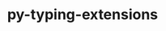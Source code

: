 ---
title: "py-typing-extensions"
layout: cache
categories: [package, develop-2023-08-27]
meta: {"versions": ["4.5.0", "4.6.3"], "compilers": ["apple-clang@=14.0.0", "gcc@=11.1.0", "gcc@=11.3.0", "gcc@=7.3.1", "gcc@=7.5.0", "oneapi@=2023.2.0"], "oss": ["amzn2", "ubuntu18.04", "ubuntu20.04", "ubuntu22.04", "ventura"], "platforms": ["darwin", "linux"], "targets": ["aarch64", "neoverse_n1", "ppc64le", "x86_64", "x86_64_v3"], "stacks": ["aws-isc", "aws-isc-aarch64", "data-vis-sdk", "e4s", "e4s-oneapi", "e4s-power", "ml-darwin-aarch64-mps", "ml-linux-x86_64-cpu", "ml-linux-x86_64-cuda", "ml-linux-x86_64-rocm", "radiuss", "root"], "num_specs": 25, "num_specs_by_stack": {"ml-darwin-aarch64-mps": 2, "root": 25, "aws-isc-aarch64": 2, "aws-isc": 1, "radiuss": 3, "e4s-power": 5, "e4s-oneapi": 1, "e4s": 5, "data-vis-sdk": 1, "ml-linux-x86_64-rocm": 5, "ml-linux-x86_64-cpu": 5, "ml-linux-x86_64-cuda": 5}}
spec_details: [{"hash": "w2acxqqiz5xbhpjxfg2myr2zp3kxe3uz", "compiler": "apple-clang@=14.0.0", "versions": ["4.6.3"], "os": "ventura", "platform": "darwin", "target": "aarch64", "variants": ["build_system=python_pip"], "stacks": ["ml-darwin-aarch64-mps", "root"], "size": "-", "tarball": "https://binaries.spack.io/develop-2023-08-27/build_cache/darwin-ventura-aarch64/apple-clang-14.0.0/py-typing-extensions-4.6.3/darwin-ventura-aarch64-apple-clang-14.0.0-py-typing-extensions-4.6.3-w2acxqqiz5xbhpjxfg2myr2zp3kxe3uz.spack"}, {"hash": "aeihv4o753fyrvoa6b4lnj7oe67njfzn", "compiler": "apple-clang@=14.0.0", "versions": ["4.6.3"], "os": "ventura", "platform": "darwin", "target": "aarch64", "variants": ["build_system=python_pip"], "stacks": ["ml-darwin-aarch64-mps", "root"], "size": "-", "tarball": "https://binaries.spack.io/develop-2023-08-27/build_cache/darwin-ventura-aarch64/apple-clang-14.0.0/py-typing-extensions-4.6.3/darwin-ventura-aarch64-apple-clang-14.0.0-py-typing-extensions-4.6.3-aeihv4o753fyrvoa6b4lnj7oe67njfzn.spack"}, {"hash": "3pqqirhtimfkebhj6ici44zvajc7qprz", "compiler": "gcc@=7.3.1", "versions": ["4.6.3"], "os": "amzn2", "platform": "linux", "target": "aarch64", "variants": ["build_system=python_pip"], "stacks": ["aws-isc-aarch64", "root"], "size": "-", "tarball": "https://binaries.spack.io/develop-2023-08-27/build_cache/linux-amzn2-aarch64/gcc-7.3.1/py-typing-extensions-4.6.3/linux-amzn2-aarch64-gcc-7.3.1-py-typing-extensions-4.6.3-3pqqirhtimfkebhj6ici44zvajc7qprz.spack"}, {"hash": "dgo553yqjlbhv56ol2z6ocixnzjewhza", "compiler": "gcc@=7.3.1", "versions": ["4.6.3"], "os": "amzn2", "platform": "linux", "target": "neoverse_n1", "variants": ["build_system=python_pip"], "stacks": ["aws-isc-aarch64", "root"], "size": "-", "tarball": "https://binaries.spack.io/develop-2023-08-27/build_cache/linux-amzn2-neoverse_n1/gcc-7.3.1/py-typing-extensions-4.6.3/linux-amzn2-neoverse_n1-gcc-7.3.1-py-typing-extensions-4.6.3-dgo553yqjlbhv56ol2z6ocixnzjewhza.spack"}, {"hash": "w7mpy7ms2h4at6iydqkgotkom4xuizut", "compiler": "gcc@=7.3.1", "versions": ["4.6.3"], "os": "amzn2", "platform": "linux", "target": "x86_64_v3", "variants": ["build_system=python_pip"], "stacks": ["aws-isc", "root"], "size": "-", "tarball": "https://binaries.spack.io/develop-2023-08-27/build_cache/linux-amzn2-x86_64_v3/gcc-7.3.1/py-typing-extensions-4.6.3/linux-amzn2-x86_64_v3-gcc-7.3.1-py-typing-extensions-4.6.3-w7mpy7ms2h4at6iydqkgotkom4xuizut.spack"}, {"hash": "j6u7heosuuwbunmklf2k2vvwuylrypeu", "compiler": "gcc@=7.5.0", "versions": ["4.6.3"], "os": "ubuntu18.04", "platform": "linux", "target": "x86_64_v3", "variants": ["build_system=python_pip"], "stacks": ["radiuss", "root"], "size": "-", "tarball": "https://binaries.spack.io/develop-2023-08-27/build_cache/linux-ubuntu18.04-x86_64_v3/gcc-7.5.0/py-typing-extensions-4.6.3/linux-ubuntu18.04-x86_64_v3-gcc-7.5.0-py-typing-extensions-4.6.3-j6u7heosuuwbunmklf2k2vvwuylrypeu.spack"}, {"hash": "2hpnh3i3rt6mud6gpkmyet2ctz2ywox6", "compiler": "gcc@=7.5.0", "versions": ["4.6.3"], "os": "ubuntu18.04", "platform": "linux", "target": "x86_64_v3", "variants": ["build_system=python_pip"], "stacks": ["radiuss", "root"], "size": "-", "tarball": "https://binaries.spack.io/develop-2023-08-27/build_cache/linux-ubuntu18.04-x86_64_v3/gcc-7.5.0/py-typing-extensions-4.6.3/linux-ubuntu18.04-x86_64_v3-gcc-7.5.0-py-typing-extensions-4.6.3-2hpnh3i3rt6mud6gpkmyet2ctz2ywox6.spack"}, {"hash": "2syfnbyb65a74ve7oubvipw6cb5zno27", "compiler": "gcc@=7.5.0", "versions": ["4.6.3"], "os": "ubuntu18.04", "platform": "linux", "target": "x86_64_v3", "variants": ["build_system=python_pip"], "stacks": ["radiuss", "root"], "size": "-", "tarball": "https://binaries.spack.io/develop-2023-08-27/build_cache/linux-ubuntu18.04-x86_64_v3/gcc-7.5.0/py-typing-extensions-4.6.3/linux-ubuntu18.04-x86_64_v3-gcc-7.5.0-py-typing-extensions-4.6.3-2syfnbyb65a74ve7oubvipw6cb5zno27.spack"}, {"hash": "r4wwrg27jwhhdavwwbxkds5hsgag5joe", "compiler": "gcc@=11.1.0", "versions": ["4.6.3"], "os": "ubuntu20.04", "platform": "linux", "target": "ppc64le", "variants": ["build_system=python_pip"], "stacks": ["e4s-power", "root"], "size": "-", "tarball": "https://binaries.spack.io/develop-2023-08-27/build_cache/linux-ubuntu20.04-ppc64le/gcc-11.1.0/py-typing-extensions-4.6.3/linux-ubuntu20.04-ppc64le-gcc-11.1.0-py-typing-extensions-4.6.3-r4wwrg27jwhhdavwwbxkds5hsgag5joe.spack"}, {"hash": "tcty2nagwo2h4d2adw3alm5ezkr634wr", "compiler": "gcc@=11.1.0", "versions": ["4.6.3"], "os": "ubuntu20.04", "platform": "linux", "target": "ppc64le", "variants": ["build_system=python_pip"], "stacks": ["e4s-power", "root"], "size": "-", "tarball": "https://binaries.spack.io/develop-2023-08-27/build_cache/linux-ubuntu20.04-ppc64le/gcc-11.1.0/py-typing-extensions-4.6.3/linux-ubuntu20.04-ppc64le-gcc-11.1.0-py-typing-extensions-4.6.3-tcty2nagwo2h4d2adw3alm5ezkr634wr.spack"}, {"hash": "tugygobd6qpfqeg2ppjaihjhulcppiyh", "compiler": "gcc@=11.1.0", "versions": ["4.6.3"], "os": "ubuntu20.04", "platform": "linux", "target": "ppc64le", "variants": ["build_system=python_pip"], "stacks": ["e4s-power", "root"], "size": "-", "tarball": "https://binaries.spack.io/develop-2023-08-27/build_cache/linux-ubuntu20.04-ppc64le/gcc-11.1.0/py-typing-extensions-4.6.3/linux-ubuntu20.04-ppc64le-gcc-11.1.0-py-typing-extensions-4.6.3-tugygobd6qpfqeg2ppjaihjhulcppiyh.spack"}, {"hash": "hvcezrbgtqjhj7zr3os4twiizaobokny", "compiler": "gcc@=11.1.0", "versions": ["4.6.3"], "os": "ubuntu20.04", "platform": "linux", "target": "ppc64le", "variants": ["build_system=python_pip"], "stacks": ["e4s-power", "root"], "size": "-", "tarball": "https://binaries.spack.io/develop-2023-08-27/build_cache/linux-ubuntu20.04-ppc64le/gcc-11.1.0/py-typing-extensions-4.6.3/linux-ubuntu20.04-ppc64le-gcc-11.1.0-py-typing-extensions-4.6.3-hvcezrbgtqjhj7zr3os4twiizaobokny.spack"}, {"hash": "re4uayjj7c7zleia2eghxltzpnpblmcb", "compiler": "gcc@=11.1.0", "versions": ["4.6.3"], "os": "ubuntu20.04", "platform": "linux", "target": "ppc64le", "variants": ["build_system=python_pip"], "stacks": ["e4s-power", "root"], "size": "-", "tarball": "https://binaries.spack.io/develop-2023-08-27/build_cache/linux-ubuntu20.04-ppc64le/gcc-11.1.0/py-typing-extensions-4.6.3/linux-ubuntu20.04-ppc64le-gcc-11.1.0-py-typing-extensions-4.6.3-re4uayjj7c7zleia2eghxltzpnpblmcb.spack"}, {"hash": "owohm5tdojonu4fueovjgxnpzoeebyu3", "compiler": "oneapi@=2023.2.0", "versions": ["4.6.3"], "os": "ubuntu20.04", "platform": "linux", "target": "x86_64", "variants": ["build_system=python_pip"], "stacks": ["e4s-oneapi", "root"], "size": "-", "tarball": "https://binaries.spack.io/develop-2023-08-27/build_cache/linux-ubuntu20.04-x86_64/oneapi-2023.2.0/py-typing-extensions-4.6.3/linux-ubuntu20.04-x86_64-oneapi-2023.2.0-py-typing-extensions-4.6.3-owohm5tdojonu4fueovjgxnpzoeebyu3.spack"}, {"hash": "gtf5atogcz5qv74ayzzh3lpsorwat3go", "compiler": "gcc@=11.1.0", "versions": ["4.6.3"], "os": "ubuntu20.04", "platform": "linux", "target": "x86_64_v3", "variants": ["build_system=python_pip"], "stacks": ["e4s", "root"], "size": "-", "tarball": "https://binaries.spack.io/develop-2023-08-27/build_cache/linux-ubuntu20.04-x86_64_v3/gcc-11.1.0/py-typing-extensions-4.6.3/linux-ubuntu20.04-x86_64_v3-gcc-11.1.0-py-typing-extensions-4.6.3-gtf5atogcz5qv74ayzzh3lpsorwat3go.spack"}, {"hash": "xc4s7ce2wdugdyh44yablasg46j7iynp", "compiler": "gcc@=11.1.0", "versions": ["4.6.3"], "os": "ubuntu20.04", "platform": "linux", "target": "x86_64_v3", "variants": ["build_system=python_pip"], "stacks": ["data-vis-sdk", "root"], "size": "-", "tarball": "https://binaries.spack.io/develop-2023-08-27/build_cache/linux-ubuntu20.04-x86_64_v3/gcc-11.1.0/py-typing-extensions-4.6.3/linux-ubuntu20.04-x86_64_v3-gcc-11.1.0-py-typing-extensions-4.6.3-xc4s7ce2wdugdyh44yablasg46j7iynp.spack"}, {"hash": "nf33zmt5shmt2344t23emz6qgavzrniy", "compiler": "gcc@=11.1.0", "versions": ["4.6.3"], "os": "ubuntu20.04", "platform": "linux", "target": "x86_64_v3", "variants": ["build_system=python_pip"], "stacks": ["e4s", "root"], "size": "-", "tarball": "https://binaries.spack.io/develop-2023-08-27/build_cache/linux-ubuntu20.04-x86_64_v3/gcc-11.1.0/py-typing-extensions-4.6.3/linux-ubuntu20.04-x86_64_v3-gcc-11.1.0-py-typing-extensions-4.6.3-nf33zmt5shmt2344t23emz6qgavzrniy.spack"}, {"hash": "7dw57z3zre6rwq5qxjwfihxsordka3gb", "compiler": "gcc@=11.1.0", "versions": ["4.6.3"], "os": "ubuntu20.04", "platform": "linux", "target": "x86_64_v3", "variants": ["build_system=python_pip"], "stacks": ["e4s", "root"], "size": "-", "tarball": "https://binaries.spack.io/develop-2023-08-27/build_cache/linux-ubuntu20.04-x86_64_v3/gcc-11.1.0/py-typing-extensions-4.6.3/linux-ubuntu20.04-x86_64_v3-gcc-11.1.0-py-typing-extensions-4.6.3-7dw57z3zre6rwq5qxjwfihxsordka3gb.spack"}, {"hash": "ubzxeogve2uljubwj6bvmtfr7r2cckjt", "compiler": "gcc@=11.1.0", "versions": ["4.6.3"], "os": "ubuntu20.04", "platform": "linux", "target": "x86_64_v3", "variants": ["build_system=python_pip"], "stacks": ["e4s", "root"], "size": "-", "tarball": "https://binaries.spack.io/develop-2023-08-27/build_cache/linux-ubuntu20.04-x86_64_v3/gcc-11.1.0/py-typing-extensions-4.6.3/linux-ubuntu20.04-x86_64_v3-gcc-11.1.0-py-typing-extensions-4.6.3-ubzxeogve2uljubwj6bvmtfr7r2cckjt.spack"}, {"hash": "3dztzmhyfs5wbahrwjh3fetrygjlijhs", "compiler": "gcc@=11.1.0", "versions": ["4.6.3"], "os": "ubuntu20.04", "platform": "linux", "target": "x86_64_v3", "variants": ["build_system=python_pip"], "stacks": ["e4s", "root"], "size": "-", "tarball": "https://binaries.spack.io/develop-2023-08-27/build_cache/linux-ubuntu20.04-x86_64_v3/gcc-11.1.0/py-typing-extensions-4.6.3/linux-ubuntu20.04-x86_64_v3-gcc-11.1.0-py-typing-extensions-4.6.3-3dztzmhyfs5wbahrwjh3fetrygjlijhs.spack"}, {"hash": "gigedbs4764757mciv2lnmhf6mnsnoay", "compiler": "gcc@=11.3.0", "versions": ["4.6.3"], "os": "ubuntu22.04", "platform": "linux", "target": "x86_64_v3", "variants": ["build_system=python_pip"], "stacks": ["ml-linux-x86_64-rocm", "ml-linux-x86_64-cpu", "ml-linux-x86_64-cuda", "root"], "size": "-", "tarball": "https://binaries.spack.io/develop-2023-08-27/build_cache/linux-ubuntu22.04-x86_64_v3/gcc-11.3.0/py-typing-extensions-4.6.3/linux-ubuntu22.04-x86_64_v3-gcc-11.3.0-py-typing-extensions-4.6.3-gigedbs4764757mciv2lnmhf6mnsnoay.spack"}, {"hash": "eohop3pv2inlzu435krldbaodvwvvtki", "compiler": "gcc@=11.3.0", "versions": ["4.6.3"], "os": "ubuntu22.04", "platform": "linux", "target": "x86_64_v3", "variants": ["build_system=python_pip"], "stacks": ["ml-linux-x86_64-rocm", "ml-linux-x86_64-cpu", "ml-linux-x86_64-cuda", "root"], "size": "-", "tarball": "https://binaries.spack.io/develop-2023-08-27/build_cache/linux-ubuntu22.04-x86_64_v3/gcc-11.3.0/py-typing-extensions-4.6.3/linux-ubuntu22.04-x86_64_v3-gcc-11.3.0-py-typing-extensions-4.6.3-eohop3pv2inlzu435krldbaodvwvvtki.spack"}, {"hash": "mojphucb72zkyhbn6jn67md2lpovpewd", "compiler": "gcc@=11.3.0", "versions": ["4.5.0"], "os": "ubuntu22.04", "platform": "linux", "target": "x86_64_v3", "variants": ["build_system=python_pip"], "stacks": ["ml-linux-x86_64-rocm", "ml-linux-x86_64-cpu", "ml-linux-x86_64-cuda", "root"], "size": "-", "tarball": "https://binaries.spack.io/develop-2023-08-27/build_cache/linux-ubuntu22.04-x86_64_v3/gcc-11.3.0/py-typing-extensions-4.5.0/linux-ubuntu22.04-x86_64_v3-gcc-11.3.0-py-typing-extensions-4.5.0-mojphucb72zkyhbn6jn67md2lpovpewd.spack"}, {"hash": "mfuteckac6g2sypejzxwnxw5iraksa7n", "compiler": "gcc@=11.3.0", "versions": ["4.6.3"], "os": "ubuntu22.04", "platform": "linux", "target": "x86_64_v3", "variants": ["build_system=python_pip"], "stacks": ["ml-linux-x86_64-rocm", "ml-linux-x86_64-cpu", "ml-linux-x86_64-cuda", "root"], "size": "-", "tarball": "https://binaries.spack.io/develop-2023-08-27/build_cache/linux-ubuntu22.04-x86_64_v3/gcc-11.3.0/py-typing-extensions-4.6.3/linux-ubuntu22.04-x86_64_v3-gcc-11.3.0-py-typing-extensions-4.6.3-mfuteckac6g2sypejzxwnxw5iraksa7n.spack"}, {"hash": "dg4bhtzvz5b3qhgrhvjyhi65p3lpjxmn", "compiler": "gcc@=11.3.0", "versions": ["4.5.0"], "os": "ubuntu22.04", "platform": "linux", "target": "x86_64_v3", "variants": ["build_system=python_pip"], "stacks": ["ml-linux-x86_64-rocm", "ml-linux-x86_64-cpu", "ml-linux-x86_64-cuda", "root"], "size": "-", "tarball": "https://binaries.spack.io/develop-2023-08-27/build_cache/linux-ubuntu22.04-x86_64_v3/gcc-11.3.0/py-typing-extensions-4.5.0/linux-ubuntu22.04-x86_64_v3-gcc-11.3.0-py-typing-extensions-4.5.0-dg4bhtzvz5b3qhgrhvjyhi65p3lpjxmn.spack"}]
---